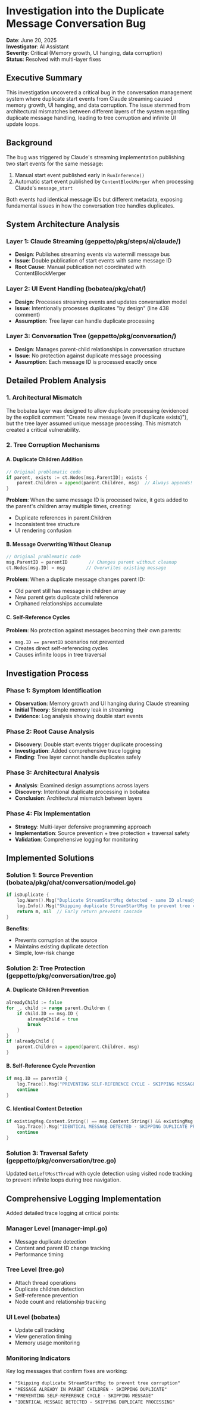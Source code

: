# Investigation into the Duplicate Message Conversation Bug

**Date**: June 20, 2025  
**Investigator**: AI Assistant  
**Severity**: Critical (Memory growth, UI hanging, data corruption)  
**Status**: Resolved with multi-layer fixes  

## Executive Summary

This investigation uncovered a critical bug in the conversation management system where duplicate start events from Claude streaming caused memory growth, UI hanging, and data corruption. The issue stemmed from architectural mismatches between different layers of the system regarding duplicate message handling, leading to tree corruption and infinite UI update loops.

## Background

The bug was triggered by Claude's streaming implementation publishing two start events for the same message:
1. Manual start event published early in `RunInference()`
2. Automatic start event published by `ContentBlockMerger` when processing Claude's `message_start`

Both events had identical message IDs but different metadata, exposing fundamental issues in how the conversation tree handles duplicates.

## System Architecture Analysis

### Layer 1: Claude Streaming (geppetto/pkg/steps/ai/claude/)
- **Design**: Publishes streaming events via watermill message bus
- **Issue**: Double publication of start events with same message ID
- **Root Cause**: Manual publication not coordinated with ContentBlockMerger

### Layer 2: UI Event Handling (bobatea/pkg/chat/)
- **Design**: Processes streaming events and updates conversation model
- **Issue**: Intentionally processes duplicates "by design" (line 438 comment)
- **Assumption**: Tree layer can handle duplicate processing

### Layer 3: Conversation Tree (geppetto/pkg/conversation/)
- **Design**: Manages parent-child relationships in conversation structure
- **Issue**: No protection against duplicate message processing
- **Assumption**: Each message ID is processed exactly once

## Detailed Problem Analysis

### 1. Architectural Mismatch

The bobatea layer was designed to allow duplicate processing (evidenced by the explicit comment "Create new message (even if duplicate exists)"), but the tree layer assumed unique message processing. This mismatch created a critical vulnerability.

### 2. Tree Corruption Mechanisms

#### A. Duplicate Children Addition
```go
// Original problematic code
if parent, exists := ct.Nodes[msg.ParentID]; exists {
    parent.Children = append(parent.Children, msg)  // Always appends!
}
```

**Problem**: When the same message ID is processed twice, it gets added to the parent's children array multiple times, creating:
- Duplicate references in parent.Children
- Inconsistent tree structure
- UI rendering confusion

#### B. Message Overwriting Without Cleanup
```go
// Original problematic code  
msg.ParentID = parentID        // Changes parent without cleanup
ct.Nodes[msg.ID] = msg        // Overwrites existing message
```

**Problem**: When a duplicate message changes parent ID:
- Old parent still has message in children array
- New parent gets duplicate child reference
- Orphaned relationships accumulate

#### C. Self-Reference Cycles
**Problem**: No protection against messages becoming their own parents:
- `msg.ID == parentID` scenarios not prevented
- Creates direct self-referencing cycles
- Causes infinite loops in tree traversal

## Investigation Process

### Phase 1: Symptom Identification
- **Observation**: Memory growth and UI hanging during Claude streaming
- **Initial Theory**: Simple memory leak in streaming
- **Evidence**: Log analysis showing double start events

### Phase 2: Root Cause Analysis  
- **Discovery**: Double start events trigger duplicate processing
- **Investigation**: Added comprehensive trace logging
- **Finding**: Tree layer cannot handle duplicates safely

### Phase 3: Architectural Analysis
- **Analysis**: Examined design assumptions across layers
- **Discovery**: Intentional duplicate processing in bobatea
- **Conclusion**: Architectural mismatch between layers

### Phase 4: Fix Implementation
- **Strategy**: Multi-layer defensive programming approach
- **Implementation**: Source prevention + tree protection + traversal safety
- **Validation**: Comprehensive logging for monitoring

## Implemented Solutions

### Solution 1: Source Prevention (bobatea/pkg/chat/conversation/model.go)

```go
if isDuplicate {
    log.Warn().Msg("Duplicate StreamStartMsg detected - same ID already exists")
    log.Info().Msg("Skipping duplicate StreamStartMsg to prevent tree corruption")
    return m, nil  // Early return prevents cascade
}
```

**Benefits**:
- Prevents corruption at the source
- Maintains existing duplicate detection
- Simple, low-risk change

### Solution 2: Tree Protection (geppetto/pkg/conversation/tree.go)

#### A. Duplicate Children Prevention
```go
alreadyChild := false
for _, child := range parent.Children {
    if child.ID == msg.ID {
        alreadyChild = true
        break
    }
}
if !alreadyChild {
    parent.Children = append(parent.Children, msg)
}
```

#### B. Self-Reference Cycle Prevention  
```go
if msg.ID == parentID {
    log.Trace().Msg("PREVENTING SELF-REFERENCE CYCLE - SKIPPING MESSAGE")
    continue
}
```

#### C. Identical Content Detection
```go
if existingMsg.Content.String() == msg.Content.String() && existingMsg.ParentID == parentID {
    log.Trace().Msg("IDENTICAL MESSAGE DETECTED - SKIPPING DUPLICATE PROCESSING")
    continue
}
```

### Solution 3: Traversal Safety (geppetto/pkg/conversation/tree.go)

Updated `GetLeftMostThread` with cycle detection using visited node tracking to prevent infinite loops during tree navigation.

## Comprehensive Logging Implementation

Added detailed trace logging at critical points:

### Manager Level (manager-impl.go)
- Message duplicate detection
- Content and parent ID change tracking
- Performance timing

### Tree Level (tree.go)  
- Attach thread operations
- Duplicate children detection
- Self-reference prevention
- Node count and relationship tracking

### UI Level (bobatea)
- Update call tracking
- View generation timing  
- Memory usage monitoring

### Monitoring Indicators
Key log messages that confirm fixes are working:
- `"Skipping duplicate StreamStartMsg to prevent tree corruption"`
- `"MESSAGE ALREADY IN PARENT CHILDREN - SKIPPING DUPLICATE"`  
- `"PREVENTING SELF-REFERENCE CYCLE - SKIPPING MESSAGE"`
- `"IDENTICAL MESSAGE DETECTED - SKIPPING DUPLICATE PROCESSING"`
